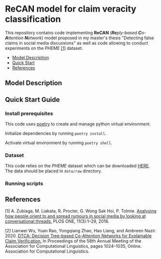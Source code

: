 # ReCAN model for claim veracity classification

This repository contains code implementing **ReCAN** (***Re****ply-based **C**o-**A**ttention **N**etwork*) model proposed in my master's thesis "Detecting false claims in social media discussions" as well as code allowing to conduct experiments on the *PHEME* [[1]](#1) dataset.

- [Model Description](#model-description)
- [Quick Start](#quick-start-guide)
- [References](#references)

## Model Description

## Quick Start Guide

### Install prerequisites

This code uses [poetry](https://python-poetry.org/) to create and manage python virtual environment.

Initialize dependencies by running `poetry install`.

Activate virtual environment by running `poetry shell`.

### Dataset

This code relies on the *PHEME* dataset which can be downloaded [HERE](https://figshare.com/articles/PHEME_dataset_for_Rumour_Detection_and_Veracity_Classification/6392078). The data should be placed in `data/raw` directory.

### Running scripts



## References

<span id="1">[1]</span>
A. Zubiaga, M. Liakata, R. Procter, G. Wong Sak Hoi, P. Tolmie.
[Analysing how people orient to and spread rumours in social media by looking at conversational threads.](https://journals.plos.org/plosone/article/file?id=10.1371/journal.pone.0150989&type=printable)
PLOS ONE, 11(3):1–29, 2016.

<span id="2">[2]</span>
Lianwei Wu, Yuan Rao, Yongqiang Zhao, Hao Liang, and Ambreen Nazir. 2020.
[DTCA: Decision Tree-based Co-Attention Networks for Explainable Claim Verification.](https://aclanthology.org/2020.acl-main.97)
In Proceedings of the 58th Annual Meeting of the Association for Computational Linguistics, pages 1024–1035, Online. Association for Computational Linguistics.

